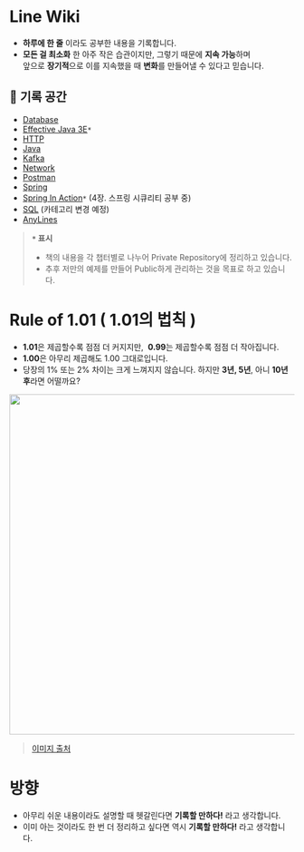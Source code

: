 # Line Wiki

- **하루에 한 줄** 이라도 공부한 내용을 기록합니다.
- **모든 걸 최소화** 한 아주 작은 습관이지만, 그렇기 때문에 **지속 가능**하며 <br>
  앞으로 **장기적**으로 이를 지속했을 때 **변화**를 만들어낼 수 있다고 믿습니다.

## 📓 기록 공간

- [Database](https://github.com/bky373/line-wiki/blob/main/Database/Database.md)
- [Effective Java 3E](https://github.com/bky373/line-wiki/tree/main/Effective_Java#Effective-Java)`*`
- [HTTP](https://github.com/bky373/line-wiki/tree/main/HTTP)
- [Java](https://github.com/bky373/line-wiki/blob/main/Java/Java.md)
- [Kafka](https://github.com/bky373/line-wiki/tree/main/Kafka)
- [Network](https://github.com/bky373/line-wiki/blob/main/Network/Network.md#Network)
- [Postman](https://github.com/bky373/line-wiki/tree/main/Postman)
- [Spring](https://github.com/bky373/line-wiki/tree/main/Spring)
- [Spring In Action](https://github.com/bky373/line-wiki/tree/main/Spring_In_Action#Spring-In-Action)`*` (4장. 스프링 시큐리티 공부 중)
- [SQL](https://github.com/bky373/line-wiki/tree/main/SQL#SQL)  (카테고리 변경 예정)
- [AnyLines](https://github.com/bky373/line-wiki/blob/main/AnyLines.md)

>  **`*` 표시**
> - 책의 내용을 각 챕터별로 나누어 Private Repository에 정리하고 있습니다. 
> - 추후 저만의 예제를 만들어 Public하게 관리하는 것을 목표로 하고 있습니다.

# Rule of 1.01 ( 1.01의 법칙 )

- **1.01**은 제곱할수록 점점 더 커지지만, &nbsp;**0.99**는 제곱할수록 점점 더 작아집니다.
- **1.00**은 아무리 제곱해도 1.00 그대로입니다.
- 당장의 1% 또는 2% 차이는 크게 느껴지지 않습니다. 하지만 **3년, 5년**, 아니 **10년 후**라면 어떨까요?
 
<img src=https://user-images.githubusercontent.com/49539592/124255372-0c54dc80-db65-11eb-8aa6-b4b3a2f5abf5.png width=600 />

> [이미지 출처](http://www.iboram.co.kr/bbs/board.php?bo_table=guide&wr_id=4)


# 방향

- 아무리 쉬운 내용이라도 설명할 때 헷갈린다면 **기록할 만하다!** 라고 생각합니다. 
- 이미 아는 것이라도 한 번 더 정리하고 싶다면 역시 **기록할 만하다!** 라고 생각합니다. 
